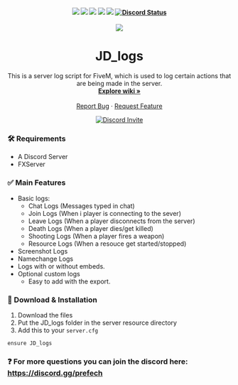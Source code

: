  <h4 align="center">
	<img src="https://img.shields.io/github/release/Prefech/JD_logs.png">
	<img src="https://img.shields.io/github/last-commit/Prefech/JD_logs">
	<img src="https://img.shields.io/github/license/Prefech/JD_logs.png">
	<img src="https://img.shields.io/github/issues/Prefech/JD_logs.png">
	<img src="https://img.shields.io/github/contributors/Prefech/JD_logs.png">
	<a href="https://discord.gg/prefech" title=""><img alt="Discord Status" src="https://discordapp.com/api/guilds/721339695199682611/widget.png"></a>
</h4>

<div align="center">
  <a href="https://github.com/Prefech/JD_logs">
    <img src="https://i.gyazo.com/3894b03d4351bcb566ec85afc7f9b231.png">
  </a>

  <h1 align="center">JD_logs</h1>

  <p align="center">
    This is a server log script for FiveM, which is used to log certain actions that are being made in the server.
    <br />
    <a href="https://github.com/prefech/JD_logs/wiki"><strong>Explore wiki »</strong></a>
    <br />
    <br />
    <a href="https://github.com/Prefech/JD_logs/issues">Report Bug</a>
    ·
    <a href="https://github.com/Prefech/JD_logs/issues">Request Feature</a>
  </p>
  <a href="https://discord.gg/prefech" title=""><img alt="Discord Invite" src="https://discordapp.com/api/guilds/721339695199682611/widget.png?style=banner2"></a>
</div>



### 🛠 Requirements
- A Discord Server
- FXServer

### ✅ Main Features
- Basic logs:
  - Chat Logs (Messages typed in chat)
  - Join Logs (When i player is connecting to the sever)
  - Leave Logs (When a player disconnects from the server)
  - Death Logs (When a player dies/get killed)
  - Shooting Logs (When a player fires a weapon)
  - Resource Logs (When a resouce get started/stopped)
- Screenshot Logs
- Namechange Logs
- Logs with or without embeds.
- Optional custom logs
  - Easy to add with the export.

### 🔧 Download & Installation

1. Download the files
2. Put the JD_logs folder in the server resource directory
3. Add this to your `server.cfg`
```
ensure JD_logs
```

### ❓ For more questions you can join the discord here: https://discord.gg/prefech
